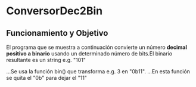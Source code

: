 # ConversorDec2Bin
## Funcionamiento y Objetivo
El programa que se muestra a continuación convierte un número **decimal positivo a binario** usando un determinado número de bits.El binario resultante es un string e.g. "101"

...Se usa la función bin() que transforma e.g. 3 en "0b11".
...En esta función se quita el "0b" para dejar el "11"
